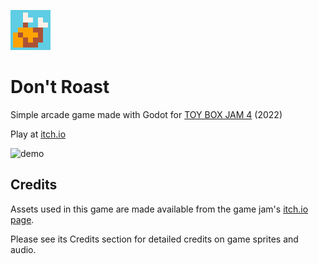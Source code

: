![icon](Icon.png)
# Don't Roast
Simple arcade game made with Godot for [TOY BOX JAM 4](https://itch.io/jam/toy-box-jam-4) (2022)

Play at [itch.io](https://g-otn.itch.io/do-not-roast)

![demo](https://github.com/g-otn/do-not-roast/assets/44736064/55447830-f8af-423e-b7a6-2470018a584f)

## Credits

Assets used in this game are made available from the game jam's [itch.io page](https://itch.io/jam/toy-box-jam-4). 

Please see its Credits section for detailed credits on game sprites and audio.
